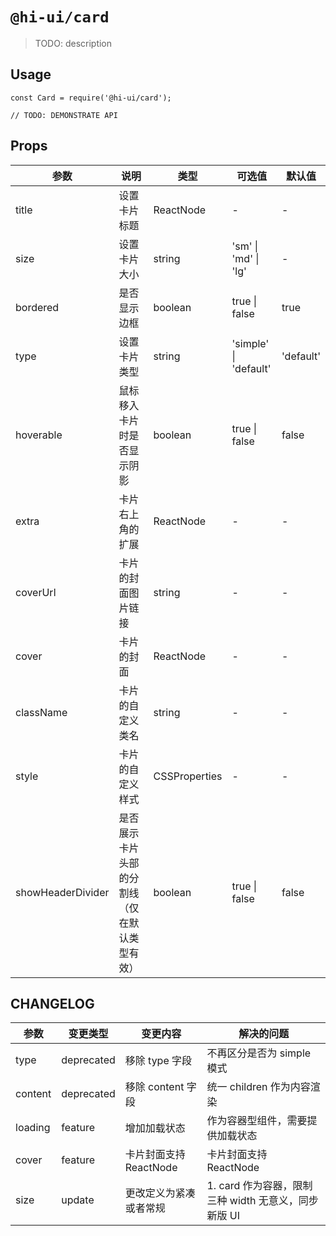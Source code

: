 # `@hi-ui/card`

> TODO: description

## Usage

```
const Card = require('@hi-ui/card');

// TODO: DEMONSTRATE API
```

## Props

| 参数              | 说明                                         | 类型          | 可选值                | 默认值    |
| ----------------- | -------------------------------------------- | ------------- | --------------------- | --------- |
| title             | 设置卡片标题                                 | ReactNode     | -                     | -         |
| size              | 设置卡片大小                                 | string        | 'sm' \| 'md' \| 'lg'  | -         |
| bordered          | 是否显示边框                                 | boolean       | true \| false         | true      |
| type              | 设置卡片类型                                 | string        | 'simple' \| 'default' | 'default' |
| hoverable         | 鼠标移入卡片时是否显示阴影                   | boolean       | true \| false         | false     |
| extra             | 卡片右上角的扩展                             | ReactNode     | -                     | -         |
| coverUrl          | 卡片的封面图片链接                           | string        | -                     | -         |
| cover             | 卡片的封面                                   | ReactNode     | -                     | -         |
| className         | 卡片的自定义类名                             | string        | -                     | -         |
| style             | 卡片的自定义样式                             | CSSProperties | -                     | -         |
| showHeaderDivider | 是否展示卡片头部的分割线（仅在默认类型有效） | boolean       | true \| false         | false     |

## CHANGELOG

| 参数    | 变更类型   | 变更内容               | 解决的问题                                           |
| ------- | ---------- | ---------------------- | ---------------------------------------------------- |
| type    | deprecated | 移除 type 字段         | 不再区分是否为 simple 模式                           |
| content | deprecated | 移除 content 字段      | 统一 children 作为内容渲染                           |
| loading | feature    | 增加加载状态           | 作为容器型组件，需要提供加载状态                     |
| cover   | feature    | 卡片封面支持 ReactNode | 卡片封面支持 ReactNode                               |
| size    | update     | 更改定义为紧凑或者常规 | 1. card 作为容器，限制三种 width 无意义，同步新版 UI |
